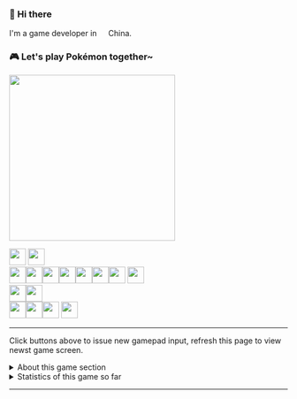 ### 👋 Hi there

I'm a game developer in <img src="https://raw.githubusercontent.com/Me-Maped/Me-Maped.github.io/master/world-flag_047-CHN--China.svg" width="13"/> China.

### 🎮 Let's play Pokémon together~
<img src="https://toy.aoaoao.me/image" width="300"/> 

<img src="https://raw.githubusercontent.com/Me-Maped/Me-Maped.github.io/master/img/blank.png" width="30"/> <a href="https://toy.aoaoao.me/control?button=2&callback=https://github.com/Me-Maped"><img src="https://raw.githubusercontent.com/Me-Maped/Me-Maped.github.io/master/img/up.png" width="30"/></a>
<br><a href="https://toy.aoaoao.me/control?button=1&callback=https://github.com/Me-Maped"><img src="https://raw.githubusercontent.com/Me-Maped/Me-Maped.github.io/master/img/left.png" width="30"/></a><img src="https://raw.githubusercontent.com/Me-Maped/Me-Maped.github.io/master/img/blank.png" width="30"/><a href="https://toy.aoaoao.me/control?button=0&callback=https://github.com/Me-Maped"><img src="https://raw.githubusercontent.com/Me-Maped/Me-Maped.github.io/master/img/right.png" width="30"/></a><img src="https://raw.githubusercontent.com/Me-Maped/Me-Maped.github.io/master/img/blank.png" width="30"/><img src="https://raw.githubusercontent.com/Me-Maped/Me-Maped.github.io/master/img/blank.png" width="30"/><img src="https://raw.githubusercontent.com/Me-Maped/Me-Maped.github.io/master/img/blank.png" width="30"/><a href="https://toy.aoaoao.me/control?button=5&callback=https://github.com/Me-Maped"><img src="https://raw.githubusercontent.com/Me-Maped/Me-Maped.github.io/master/img/B.png" width="30"/></a> <a href="https://toy.aoaoao.me/control?button=4&callback=https://github.com/Me-Maped"><img src="https://raw.githubusercontent.com/Me-Maped/Me-Maped.github.io/master/img/A.png" width="30"/></a>
<br><a href="https://toy.aoaoao.me/control?button=3&callback=https://github.com/Me-Maped"><img src="https://raw.githubusercontent.com/Me-Maped/Me-Maped.github.io/master/img/blank.png" width="30"/><img src="https://raw.githubusercontent.com/Me-Maped/Me-Maped.github.io/master/img/down.png" width="30"/></a>
<br><img src="https://raw.githubusercontent.com/Me-Maped/Me-Maped.github.io/master/img/blank.png" width="30"/><img src="https://raw.githubusercontent.com/Me-Maped/Me-Maped.github.io/master/img/blank.png" width="30"/><a href="https://toy.aoaoao.me/control?button=6&callback=https://github.com/Me-Maped"><img src="https://raw.githubusercontent.com/Me-Maped/Me-Maped.github.io/master/img/select.png" height="30"/></a> <a href="https://toy.aoaoao.me/control?button=7&callback=https://github.com/Me-Maped"><img src="https://raw.githubusercontent.com/Me-Maped/Me-Maped.github.io/master/img/start.png" height="30" /></a>

-----

Click buttons above to issue new gamepad input, refresh this page to view newst game screen.

<details><summary>About this game section</summary>
  
  The section is developed based on my previopus GameBoy emulator project [Gameboy.Live](https://github.com/Me-Maped/gameboy.live), you can use this project to deploy your own "cloud gaming server".
</details>

<details><summary>Statistics of this game so far</summary>
  <img src="https://playground.aoaoao.me/Api/GBStatistic" />
</details>

-----
